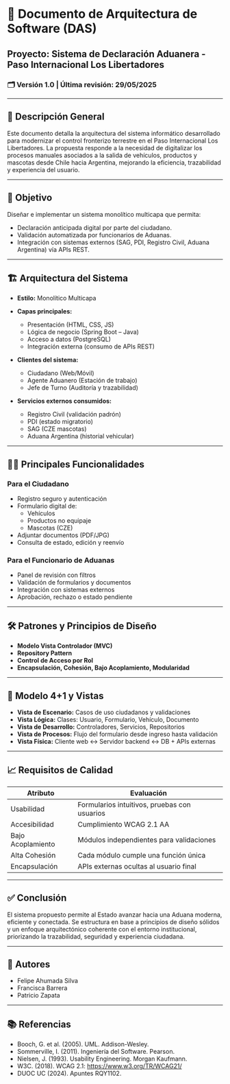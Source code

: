 # 📘 Documento de Arquitectura de Software (DAS)
## Proyecto: Sistema de Declaración Aduanera - Paso Internacional Los Libertadores

### 🗂️ Versión 1.0 | Última revisión: 29/05/2025

---

## 🧩 Descripción General

Este documento detalla la arquitectura del sistema informático desarrollado para modernizar el control fronterizo terrestre en el Paso Internacional Los Libertadores. La propuesta responde a la necesidad de digitalizar los procesos manuales asociados a la salida de vehículos, productos y mascotas desde Chile hacia Argentina, mejorando la eficiencia, trazabilidad y experiencia del usuario.

---

## 🎯 Objetivo

Diseñar e implementar un sistema monolítico multicapa que permita:
- Declaración anticipada digital por parte del ciudadano.
- Validación automatizada por funcionarios de Aduanas.
- Integración con sistemas externos (SAG, PDI, Registro Civil, Aduana Argentina) vía APIs REST.

---

## 🏗️ Arquitectura del Sistema

- **Estilo:** Monolítico Multicapa
- **Capas principales:**
  - Presentación (HTML, CSS, JS)
  - Lógica de negocio (Spring Boot – Java)
  - Acceso a datos (PostgreSQL)
  - Integración externa (consumo de APIs REST)

- **Clientes del sistema:**
  - Ciudadano (Web/Móvil)
  - Agente Aduanero (Estación de trabajo)
  - Jefe de Turno (Auditoría y trazabilidad)

- **Servicios externos consumidos:**
  - Registro Civil (validación padrón)
  - PDI (estado migratorio)
  - SAG (CZE mascotas)
  - Aduana Argentina (historial vehicular)

---

## 🧑‍💻 Principales Funcionalidades

### Para el Ciudadano
- Registro seguro y autenticación
- Formulario digital de:
  - Vehículos
  - Productos no equipaje
  - Mascotas (CZE)
- Adjuntar documentos (PDF/JPG)
- Consulta de estado, edición y reenvío

### Para el Funcionario de Aduanas
- Panel de revisión con filtros
- Validación de formularios y documentos
- Integración con sistemas externos
- Aprobación, rechazo o estado pendiente

---

## 🛠️ Patrones y Principios de Diseño

- **Modelo Vista Controlador (MVC)**
- **Repository Pattern**
- **Control de Acceso por Rol**
- **Encapsulación, Cohesión, Bajo Acoplamiento, Modularidad**

---

## 📐 Modelo 4+1 y Vistas

- **Vista de Escenario:** Casos de uso ciudadanos y validaciones
- **Vista Lógica:** Clases: Usuario, Formulario, Vehículo, Documento
- **Vista de Desarrollo:** Controladores, Servicios, Repositorios
- **Vista de Procesos:** Flujo del formulario desde ingreso hasta validación
- **Vista Física:** Cliente web ↔ Servidor backend ↔ DB + APIs externas

---

## 📈 Requisitos de Calidad

| Atributo        | Evaluación                                       |
|-----------------|--------------------------------------------------|
| Usabilidad      | Formularios intuitivos, pruebas con usuarios     |
| Accesibilidad   | Cumplimiento WCAG 2.1 AA                         |
| Bajo Acoplamiento | Módulos independientes para validaciones        |
| Alta Cohesión   | Cada módulo cumple una función única             |
| Encapsulación   | APIs externas ocultas al usuario final           |

---

## ✅ Conclusión

El sistema propuesto permite al Estado avanzar hacia una Aduana moderna, eficiente y conectada. Se estructura en base a principios de diseño sólidos y un enfoque arquitectónico coherente con el entorno institucional, priorizando la trazabilidad, seguridad y experiencia ciudadana.

---

## 👤 Autores

- Felipe Ahumada Silva  
- Francisca Barrera  
- Patricio Zapata

---

## 📚 Referencias

- Booch, G. et al. (2005). UML. Addison-Wesley.  
- Sommerville, I. (2011). Ingeniería del Software. Pearson.  
- Nielsen, J. (1993). Usability Engineering. Morgan Kaufmann.  
- W3C. (2018). WCAG 2.1: https://www.w3.org/TR/WCAG21/  
- DUOC UC (2024). Apuntes RQY1102.

